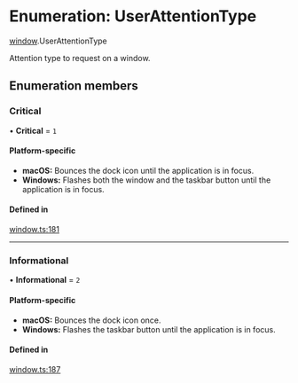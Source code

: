 # Enumeration: UserAttentionType

[window](../modules/window.md).UserAttentionType

Attention type to request on a window.

## Enumeration members

### Critical

• **Critical** = `1`

#### Platform-specific
 - **macOS:** Bounces the dock icon until the application is in focus.
- **Windows:** Flashes both the window and the taskbar button until the application is in focus.

#### Defined in

[window.ts:181](https://github.com/tauri-apps/tauri/blob/fba1e32/tooling/api/src/window.ts#L181)

___

### Informational

• **Informational** = `2`

#### Platform-specific
- **macOS:** Bounces the dock icon once.
- **Windows:** Flashes the taskbar button until the application is in focus.

#### Defined in

[window.ts:187](https://github.com/tauri-apps/tauri/blob/fba1e32/tooling/api/src/window.ts#L187)
